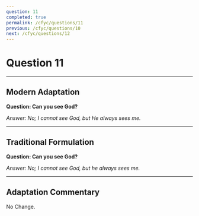 ```yaml
---
question: 11
completed: true
permalink: /cfyc/questions/11
previous: /cfyc/questions/10
next: /cfyc/questions/12
---
```

# Question 11

---
## Modern Adaptation
**Question: Can you see God?**

*Answer: No; I cannot see God, but He always sees me.*

---
## Traditional Formulation
**Question: Can you see God?**

*Answer: No; I cannot see God, but he always sees me.*

---
## Adaptation Commentary
No Change.